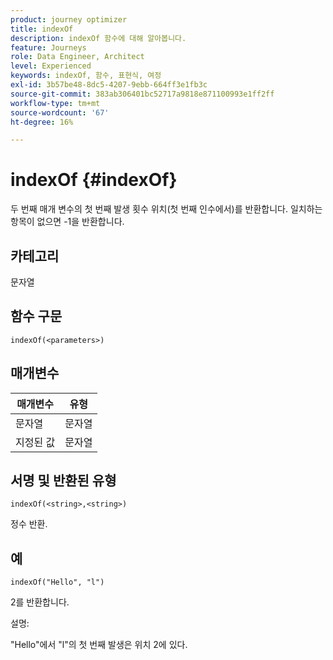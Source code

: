```yaml
---
product: journey optimizer
title: indexOf
description: indexOf 함수에 대해 알아봅니다.
feature: Journeys
role: Data Engineer, Architect
level: Experienced
keywords: indexOf, 함수, 표현식, 여정
exl-id: 3b57be48-8dc5-4207-9ebb-664ff3e1fb3c
source-git-commit: 383ab306401bc52717a9818e871100993e1ff2ff
workflow-type: tm+mt
source-wordcount: '67'
ht-degree: 16%

---
```


# indexOf {#indexOf}

두 번째 매개 변수의 첫 번째 발생 횟수 위치(첫 번째 인수에서)를 반환합니다. 일치하는 항목이 없으면 -1을 반환합니다.

## 카테고리

문자열

## 함수 구문

`indexOf(<parameters>)`

## 매개변수

| 매개변수 | 유형 |
|-----------|------------------|
| 문자열 | 문자열 |
| 지정된 값 | 문자열 |

## 서명 및 반환된 유형

`indexOf(<string>,<string>)`

정수 반환.

## 예

`indexOf("Hello", "l")`

2를 반환합니다.

설명:

&quot;Hello&quot;에서 &quot;l&quot;의 첫 번째 발생은 위치 2에 있다.
